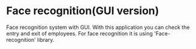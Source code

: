 # Face recognition(GUI version)

Face recognition system with GUI.
With this application you can check the entry and exit of employees.
For face recognition it is using 'Face-recognition' library.
